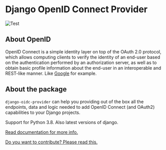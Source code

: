 # Django OpenID Connect Provider

![Test](https://github.com/sawadashota/django-oidc-provider/workflows/Test/badge.svg)

## About OpenID

OpenID Connect is a simple identity layer on top of the OAuth 2.0 protocol, which allows computing clients to verify the identity of an end-user based on the authentication performed by an authorization server, as well as to obtain basic profile information about the end-user in an interoperable and REST-like manner. Like [Google](https://developers.google.com/identity/protocols/OpenIDConnect) for example.

## About the package

`django-oidc-provider` can help you providing out of the box all the endpoints, data and logic needed to add OpenID Connect (and OAuth2) capabilities to your Django projects.

Support for Python 3.8. Also latest versions of django.

[Read documentation for more info.](https://django-oidc-provider2.readthedocs.org/)

[Do you want to contribute? Please read this.](https://django-oidc-provider2.readthedocs.io/en/latest/sections/contribute.html)
